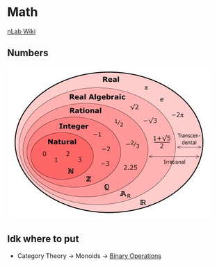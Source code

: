 # Math

[nLab Wiki](https://ncatlab.org/nlab/all_pages)

## Numbers

![alt-text](./types_of_numbers.jpg)

## Idk where to put

- Category Theory -> Monoids -> [Binary Operations](./3.1_binary_operations.md)
